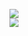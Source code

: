 [![](https://img.shields.io/badge/Made%20With-Github%20Spray-lightgrey.svg?style=for-the-badge&logo=github)](https://github.com/Annihil/github-spray#4822)  
[![](https://i.imgur.com/2DrTn0Z.gif)](https://github.com/Annihil/github-spray)